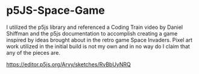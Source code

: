 # p5JS-Space-Game

I utilized the p5js library and referenced a Coding Train video by Daniel Shiffman and the p5js documentation to accomplish creating a game inspired by ideas brought about in the retro game Space Invaders. Pixel art work utilized in the initial build is not my own and in no way do I claim that any of the pieces are. 

https://editor.p5js.org/Arvy/sketches/RvBbUyNRQ
